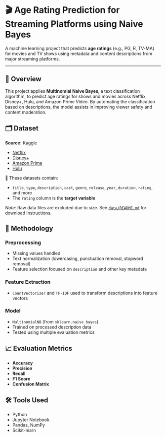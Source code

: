# 🎬 Age Rating Prediction for Streaming Platforms using Naive Bayes

A machine learning project that predicts **age ratings** (e.g., PG, R, TV-MA) for movies and TV shows using metadata and content descriptions from major streaming platforms.

---

## 📌 Overview

This project applies **Multinomial Naive Bayes**, a text classification algorithm, to predict age ratings for shows and movies across Netflix, Disney+, Hulu, and Amazon Prime Video. By automating the classification based on descriptions, the model assists in improving viewer safety and content moderation.


## 🗂 Dataset

**Source:** Kaggle  
- [Netflix](https://www.kaggle.com/datasets/shivamb/netflix-shows)  
- [Disney+](https://www.kaggle.com/datasets/shivamb/disney-movies-and-tv-shows)  
- [Amazon Prime](https://www.kaggle.com/datasets/shivamb/amazon-prime-movies-and-tv-shows)  
- [Hulu](https://www.kaggle.com/datasets/shivamb/hulu-movies-and-tv-shows)

📌 These datasets contain:  
- `title`, `type`, `description`, `cast`, `genre`, `release_year`, `duration`, `rating`, and more  
- The `rating` column is the **target variable**

*Note:* Raw data files are excluded due to size. See [`data/README.md`](data/README.md) for download instructions.



## 🧠 Methodology

### Preprocessing
- Missing values handled
- Text normalization (lowercasing, punctuation removal, stopword removal)
- Feature selection focused on `description` and other key metadata

### Feature Extraction
- `CountVectorizer` and `TF-IDF` used to transform descriptions into feature vectors

### Model
- `MultinomialNB` (from `sklearn.naive_bayes`)
- Trained on processed description data
- Tested using multiple evaluation metrics



## 📈 Evaluation Metrics

- **Accuracy**
- **Precision**
- **Recall**
- **F1 Score**
- **Confusion Matrix**



## 🛠 Tools Used

- Python
- Jupyter Notebook
- Pandas, NumPy
- Scikit-learn



